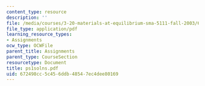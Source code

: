 ```yaml
---
content_type: resource
description: ''
file: /media/courses/3-20-materials-at-equilibrium-sma-5111-fall-2003/672498cc5c456ddb48547ec4dee80169_ps1solns.pdf
file_type: application/pdf
learning_resource_types:
- Assignments
ocw_type: OCWFile
parent_title: Assignments
parent_type: CourseSection
resourcetype: Document
title: ps1solns.pdf
uid: 672498cc-5c45-6ddb-4854-7ec4dee80169
---
```

